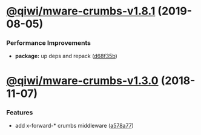# [@qiwi/mware-crumbs-v1.8.1](https://github.com/qiwi/mware/compare/v1.8.0...v1.8.1) (2019-08-05)


### Performance Improvements

* **package:** up deps and repack ([d68f35b](https://github.com/qiwi/mware/commit/d68f35b))

# [@qiwi/mware-crumbs-v1.3.0](https://github.com/qiwi/mware/compare/v1.2.0...v1.3.0) (2018-11-07)


### Features

* add x-forward-* crumbs middleware ([a578a77](https://github.com/qiwi/mware/commit/a578a77))
